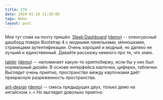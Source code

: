 ```yaml
---
title: 276
date: 2019-01-28 11:20:09
tags: None
layout: post
---
```


Мне тут спам на почту пришёл. [Sleek Dashboard](https://github.com/tafcoder/sleek-dashboard) ([demo](https://sleek.tafcoder.com/analytics.html)) -- опенсурсный дашборд поверх Bootstrap 4 с модными панельками, менюшками, страницами аутентификации. Очень хороший и модный, но далеко не лучший и единственный. Давайте расскажу немного про те, что знаю.

[tabler](https://github.com/tabler/tabler) ([demo](https://preview.tabler.io/)) -- напоминает какую-то криптобиржу, если бы у них был нормальный дизайн. В основе интерфейса карточки, циферки, таблички. Выглядит очень приятно, пространство между карточками даёт прекрасную разреженность пространства.

[ant-design](https://github.com/ant-design/ant-design-pro) ([demo](https://preview.pro.ant.design/dashboard/analysis)) -- смесь предыдущих двух, только демо на китайском >.< Но выглядит довольно приятно.
